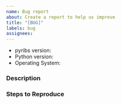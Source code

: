 ```yaml
---
name: Bug report
about: Create a report to help us improve
title: "[BUG]"
labels: bug
assignees:
---
```


- pyribs version:
- Python version:
- Operating System:

### Description

<!--
  Describe what you were trying to get done.
  What went wrong?
  What was supposed to happen?
  What actually happened?
-->

### Steps to Reproduce

<!--
  Paste the command(s) you ran and the output.
  If there was a crash, please include the traceback here.
-->
